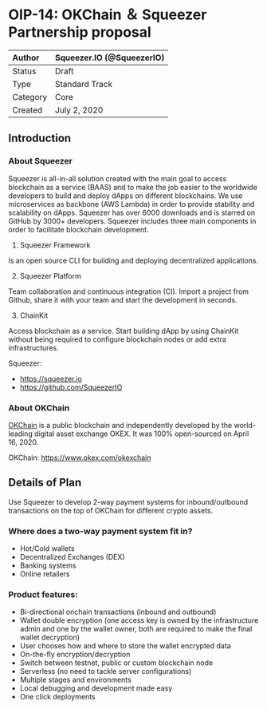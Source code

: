 
# OIP-14: OKChain ＆ Squeezer Partnership proposal

| Author   | Squeezer.IO (@SqueezerIO) |
| :------- | ---------------------- |
| Status   | Draft                  |
| Type     | Standard Track         |
| Category | Core                   |
| Created  | July 2, 2020           |

## Introduction

### About Squeezer

Squeezer is all-in-all solution created with the main goal to access blockchain as a service (BAAS) and to make the job easier to the worldwide developers to build and deploy dApps on different blockchains. We use microservices as backbone (AWS Lambda) in order to provide stability and scalability on dApps. Squeezer has over 6000 downloads and is starred on GitHub by 3000+ developers. Squeezer includes three main components in order to facilitate blockchain development. 

1. Squeezer Framework

Is an open source CLI for building and deploying decentralized applications.

2. Squeezer Platform

Team collaboration and continuous integration (CI). Import a project from Github, share it with your team and start the development in seconds.

3. ChainKit

Access blockchain as a service. Start building dApp by using ChainKit without being required to configure blockchain nodes or add extra infrastructures.

Squeezer:

- https://squeezer.io
- https://github.com/SqueezerIO

### About OKChain

[OKChain](https://www.okex.com/okexchain) is a public blockchain and independently developed by the world-leading digital asset exchange OKEX. It was 100% open-sourced on April 16, 2020.

OKChain: https://www.okex.com/okexchain

## Details of Plan

Use Squeezer to develop 2-way payment systems for inbound/outbound transactions on the top of OKChain for different crypto assets.

### Where does a two-way payment system fit in?

- Hot/Cold wallets
- Decentralized Exchanges (DEX)
- Banking systems
- Online retailers

### Product features:

- Bi-directional onchain transactions (inbound and outbound)
- Wallet double encryption (one access key is owned by the infrastructure admin and one by the wallet owner, both are required to make the final wallet decryption)
- User chooses how and where to store the wallet encrypted data
- On-the-fly encryption/decryption
- Switch between testnet, public or custom blockchain node
- Serverless (no need to tackle server configurations)
- Multiple stages and environments
- Local debugging and development made easy
- One click deployments

